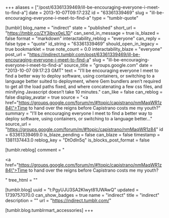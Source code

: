 +++
aliases = ["/post/63361339469/ill-be-encouraging-everyone-i-meet-to-find-a"]
date = 2013-10-07T09:17:23Z
id = "63361339469"
slug = "ill-be-encouraging-everyone-i-meet-to-find-a"
type = "tumblr-quote"

[tumblr]
blog_name = "indirect"
state = "published"
short_url = "https://tmblr.co/ZY3jbyx0eL1D"
can_send_in_message = true
is_blazed = false
format = "markdown"
interactability_reblog = "everyone"
can_reply = false
type = "quote"
id_string = "63361339469"
should_open_in_legacy = true
bookmarklet = true
note_count = 0.0
interactability_blaze = "everyone"
post_url = "https://indirect.tumblr.com/post/63361339469/ill-be-encouraging-everyone-i-meet-to-find-a"
slug = "ill-be-encouraging-everyone-i-meet-to-find-a"
source_title = "groups.google.com"
date = "2013-10-07 09:17:23 GMT"
text = "I&rsquo;ll be encouraging everyone I meet to find a better way to deploy software, using containers, or switching to a language better suited to deployment, where Gem bundlers aren&rsquo;t required to get all the load paths fixed, and where concatenating a few css files, and minifying Javascript doesn&rsquo;t take 10 minutes."
can_like = false
can_reblog = false
display_avatar = true
source = "<a href=\"https://groups.google.com/forum/m/#!topic/capistrano/nmMaqWR1z84\">Time to hand over the reigns before Capistrano costs me my youth?</a>"
summary = "I’ll be encouraging everyone I meet to find a better way to deploy software, using containers, or switching to a language better..."
source_url = "https://groups.google.com/forum/m/#!topic/capistrano/nmMaqWR1z84"
id = 63361339469.0
is_blaze_pending = false
can_blaze = false
timestamp = 1381137443.0
reblog_key = "DtOdIn5q"
is_blocks_post_format = false

[tumblr.reblog]
comment = "<p><a href=\"https://groups.google.com/forum/m/#!topic/capistrano/nmMaqWR1z84\">Time to hand over the reigns before Capistrano costs me my youth?</a></p>"
tree_html = ""

[tumblr.blog]
uuid = "t:PgyUJU3SA2Klwyt81UWAwQ"
updated = 1739757070.0
can_show_badges = true
name = "indirect"
title = "indirect"
description = ""
url = "https://indirect.tumblr.com/"

[tumblr.blog.tumblrmart_accessories]
+++

